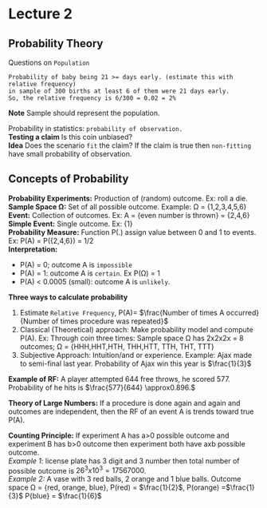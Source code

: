 # Lecture 2
## Probability Theory

Questions on `Population`  
```
Probability of baby being 21 >= days early. (estimate this with relative frequency)  
in sample of 300 births at least 6 of them were 21 days early.   
So, the relative frequency is 6/300 = 0.02 = 2%
```
**Note** Sample should represent the population.   

Probability in statistics:  `probability of observation.`  
**Testing a claim** Is this coin unbiased?  
**Idea** Does the scenario `fit` the claim? If the claim is true then `non-fitting` have small probability of observation.

## Concepts of Probability
**Probability Experiments:** Production of (random) outcome. Ex: roll a die.  
**Sample Space Ω:** Set of all possible outcome. Example: Ω = {1,2,3,4,5,6}  
**Event:** Collection of outcomes. Ex: A = {even number is thrown} = {2,4,6}
**Simple Event:** Single outcome. Ex: {1}  
**Probability Measure:** Function P(.) assign value between 0 and 1 to events. Ex: P(A) = P({2,4,6}) = 1/2  
**Interpretation:**
* P(A) = 0; outcome A is `impossible`
* P(A) = 1: outcome A is `certain`. Ex P(Ω) = 1
* P(A) < 0.0005 (small): outcome A is `unlikely`.
  
**Three ways to calculate probability**
1. Estimate `Relative Frequency`, P(A)= $\frac{Number of times A occurred}{Number of times procedure was repeated}$
2. Classical (Theoretical) approach: Make probability model and compute P(A). Ex: Through coin three times: Sample space Ω has 2x2x2x = 8 outcomes; Ω = {HHH,HHT,HTH, THH,HTT, TTH, THT, TTT}
3. Subjective Approach: Intuition/and or experience. Example: Ajax made to semi-final last year. Probability of Ajax win this year is $\frac{1}{3}$

**Example of RF:** A player attempted 644 free throws, he scored 577. Probability of he hits is $\frac{577}{644} \approx0.896.$

**Theory of Large Numbers:** If a procedure is done again and again and outcomes are independent, then the RF of an event A is trends toward true P(A).  

**Counting Principle:** If experiment A has a>0 possible outcome and experiment B has b>0 outcome then experiment both have axb possible outcome.   
*Example 1*: license plate has 3 digit and 3 number then total number of possible outcome is $26^3 x 10^3 = 17 567 000$.   
*Example 2:* A vase with 3 red balls, 2 orange and 1 blue balls. Outcome space Ω = {red, orange, blue}, P(red) = $\frac{1}{2}$, P(orange) =$\frac{1}{3}$ P{blue} = $\frac{1}{6}$

